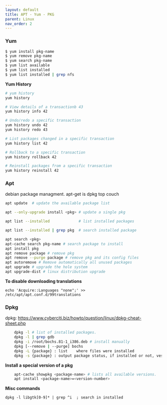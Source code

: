 ```yaml
---
layout: default
title: APT - Yum - PKG
parent: Linux
nav_order: 2
---
```



### Yum

```sh
$ yum install pkg-name
$ yum remove pkg-name
$ yum search pkg-name
$ yum list available
$ yum list installed
$ yum list installed | grep nfs

```

**Yum History**

```sh
# yum history
yum history

# View details of a transactionb 43
yum history info 42

# Undo/redo a specific transaction
yum history undo 42
yum history redo 43

# List packages changed in a specific transaction
yum history list 42

# Rollback to a specific transaction
yum history rollback 42

# Reinstall packages from a specific transaction
yum history reinstall 42

```



### Apt

debian package managment. apt-get is dpkg top couch  

```sh
apt update  # update the available package list

apt --only-upgrade install <pkg> # update a single pkg

apt list --installed             # list installed packages

apt list --installed | grep pkg  # search installed package

apt search <pkg> 
apt-cache search pkg-name # search package to install
apt install pkg
apt remove package # remove pkg
apt remove --purge package # remove pkg and its config files
apt autoremove # Remove automatically all unused packages
apt upgrade # upgrade the hole system
apt upgrade-dist # linux distribution upgrade
```

**To disable downloading translations**

    echo 'Acquire::Languages "none";' >> /etc/apt/apt.conf.d/99translations

### Dpkg

dpkg: https://www.cyberciti.biz/howto/question/linux/dpkg-cheat-sheet.php  

```sh
	dpkg -l # list of installed packages.
    dpkg -l | grep gdb
	dpkg -i /root/bochs.81-1_i386.deb # install manually
	dpkg [--remove | --purge] bochs
	dpkg -L {package} : list	where files were installed
	dpkg -s {package} : output package status, if installed or not, vesrion, dependencies
```

**Install a special version of a pkg**

```sh
	apt-cache showpkg <package-name> # lists all available versions. 
	apt install <package-name>=<version-number>
```

**Misc commands**

    dpkg -l libgtk[0-9]* | grep ^i  ; search in installed



